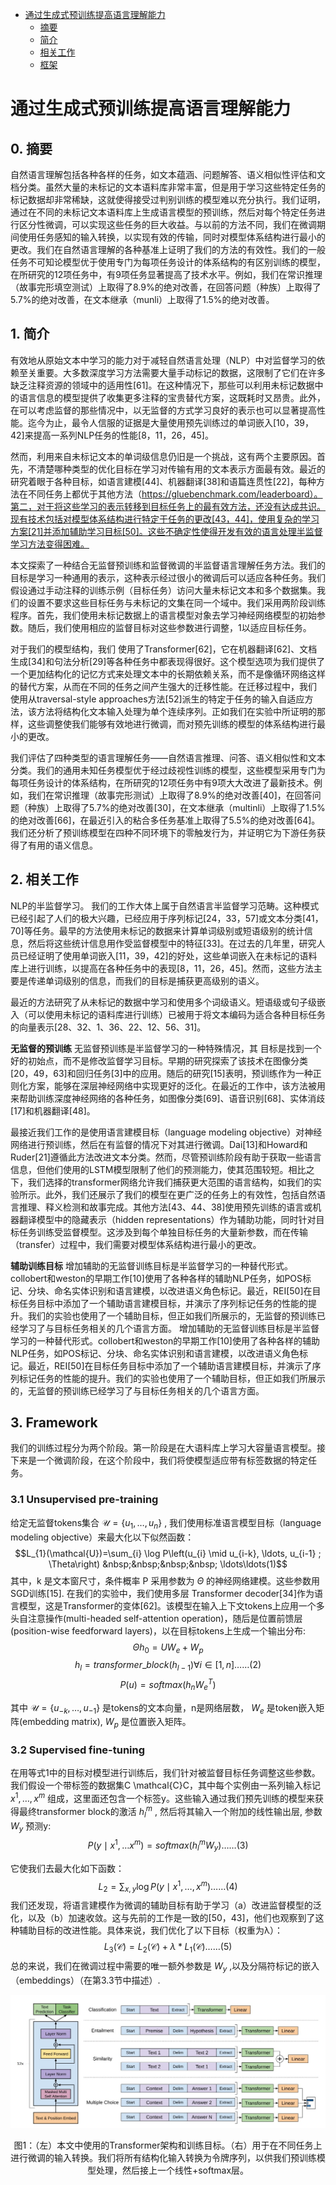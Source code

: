 - [通过生成式预训练提高语言理解能力](#通过生成式预训练提高语言理解能力)
  - [摘要](#摘要)
  - [简介](#简介)
  - [相关工作](#相关工作)
  - [框架](#Framework)
# 通过生成式预训练提高语言理解能力

## 0. 摘要
自然语言理解包括各种各样的任务，如文本蕴涵、问题解答、语义相似性评估和文档分类。虽然大量的未标记的文本语料库非常丰富，但是用于学习这些特定任务的标记数据却非常稀缺，这就使得接受过判别训练的模型难以充分执行。我们证明，通过在不同的未标记文本语料库上生成语言模型的预训练，然后对每个特定任务进行区分性微调，可以实现这些任务的巨大收益。与以前的方法不同，我们在微调期间使用任务感知的输入转换，以实现有效的传输，同时对模型体系结构进行最小的更改。我们在自然语言理解的各种基准上证明了我们的方法的有效性。我们的一般任务不可知论模型优于使用专门为每项任务设计的体系结构的有区别训练的模型，在所研究的12项任务中，有9项任务显著提高了技术水平。例如，我们在常识推理（故事完形填空测试）上取得了8.9%的绝对改善，在回答问题（种族）上取得了5.7%的绝对改善，在文本继承（munli）上取得了1.5%的绝对改善。

## 1. 简介
有效地从原始文本中学习的能力对于减轻自然语言处理（NLP）中对监督学习的依赖至关重要。大多数深度学习方法需要大量手动标记的数据，这限制了它们在许多缺乏注释资源的领域中的适用性[61]。在这种情况下，那些可以利用未标记数据中的语言信息的模型提供了收集更多注释的宝贵替代方案，这既耗时又昂贵。此外，在可以考虑监督的那些情况中，以无监督的方式学习良好的表示也可以显著提高性能。迄今为止，最令人信服的证据是大量使用预先训练过的单词嵌入[10，39，42]来提高一系列NLP任务的性能[8，11，26，45]。

然而，利用来自未标记文本的单词级信息仍旧是一个挑战，这有两个主要原因。首先，不清楚哪种类型的优化目标在学习对传输有用的文本表示方面最有效。最近的研究着眼于各种目标，如语言建模[44]、机器翻译[38]和语篇连贯性[22]，每种方法在不同任务上都优于其他方法（https://gluebenchmark.com/leaderboard）。第二，对于将这些学习的表示转移到目标任务上的最有效方法，还没有达成共识。现有技术包括对模型体系结构进行特定于任务的更改[43，44]，使用复杂的学习方案[21]并添加辅助学习目标[50]。这些不确定性使得开发有效的语言处理半监督学习方法变得困难。

本文探索了一种结合无监督预训练和监督微调的半监督语言理解任务方法。我们的目标是学习一种通用的表示，这种表示经过很小的微调后可以适应各种任务。我们假设通过手动注释的训练示例（目标任务）访问大量未标记文本和多个数据集。我们的设置不要求这些目标任务与未标记的文集在同一个域中。我们采用两阶段训练程序。首先，我们使用未标记数据上的语言模型对象去学习神经网络模型的初始参数。随后，我们使用相应的监督目标对这些参数进行调整，1以适应目标任务。

对于我们的模型结构，我们 使用了Transformer[62]，它在机器翻译[62]、文档生成[34]和句法分析[29]等各种任务中都表现得很好。这个模型选项为我们提供了一个更加结构化的记忆方式来处理文本中的长期依赖关系，而不是像循环网络这样的替代方案，从而在不同的任务之间产生强大的迁移性能。在迁移过程中，我们 使用从traversal-style approaches方法[52]派生的特定于任务的输入自适应方法，该方法将结构化文本输入处理为单个连续序列。正如我们在实验中所证明的那样，这些调整使我们能够有效地进行微调，而对预先训练的模型的体系结构进行最小的更改。

我们评估了四种类型的语言理解任务——自然语言推理、问答、语义相似性和文本分类。我们的通用未知任务模型优于经过歧视性训练的模型，这些模型采用专门为每项任务设计的体系结构，在所研究的12项任务中有9项大大改进了最新技术。例如，我们在常识推理（故事完形测试）上取得了8.9%的绝对改善[40]，在回答问题（种族）上取得了5.7%的绝对改善[30]，在文本继承（multinli）上取得了1.5%的绝对改善[66]，在最近引入的粘合多任务基准上取得了5.5%的绝对改善[64]。我们还分析了预训练模型在四种不同环境下的零触发行为，并证明它为下游任务获得了有用的语义信息。

## 2. 相关工作
NLP的半监督学习。 我们的工作大体上属于自然语言半监督学习范畴。这种模式已经引起了人们的极大兴趣，已经应用于序列标记[24，33，57]或文本分类[41，70]等任务。最早的方法使用未标记的数据来计算单词级别或短语级别的统计信息，然后将这些统计信息用作受监督模型中的特征[33]。在过去的几年里，研究人员已经证明了使用单词嵌入[11，39，42]的好处，这些单词嵌入在未标记的语料库上进行训练，以提高在各种任务中的表现[8，11，26，45]。然而，这些方法主要是传递单词级别的信息，而我们的目标是捕获更高级别的语义。

最近的方法研究了从未标记的数据中学习和使用多个词级语义。短语级或句子级嵌入（可以使用未标记的语料库进行训练）已被用于将文本编码为适合各种目标任务的向量表示[28、32、1、36、22、12、56、31]。

**无监督的预训练**
无监督预训练是半监督学习的一种特殊情况，其 目标是找到一个好的初始点，而不是修改监督学习目标。早期的研究探索了该技术在图像分类[20，49，63]和回归任务[3]中的应用。随后的研究[15]表明，预训练作为一种正则化方案，能够在深层神经网络中实现更好的泛化。在最近的工作中，该方法被用来帮助训练深度神经网络的各种任务，如图像分类[69]、语音识别[68]、实体消歧[17]和机器翻译[48]。

最接近我们工作的是使用语言建模目标（language modeling objective）对神经网络进行预训练，然后在有监督的情况下对其进行微调。Dai[13]和Howard和Ruder[21]遵循此方法改进文本分类。然而，尽管预训练阶段有助于获取一些语言信息，但他们使用的LSTM模型限制了他们的预测能力，使其范围较短。相比之下，我们选择的transformer网络允许我们捕获更大范围的语言结构，如我们的实验所示。此外，我们还展示了我们的模型在更广泛的任务上的有效性，包括自然语言推理、释义检测和故事完成。其他方法[43、44、38]使用预先训练的语言或机器翻译模型中的隐藏表示（hidden representations）作为辅助功能，同时针对目标任务训练受监督模型。这涉及到每个单独目标任务的大量新参数，而在传输（transfer）过程中，我们需要对模型体系结构进行最小的更改。

**辅助训练目标**
增加辅助的无监督训练目标是半监督学习的一种替代形式。collobert和weston的早期工作[10]使用了各种各样的辅助NLP任务，如POS标记、分块、命名实体识别和语言建模，以改进语义角色标记。最近，REI[50]在目标任务目标中添加了一个辅助语言建模目标，并演示了序列标记任务的性能的提升。我们的实验也使用了一个辅助目标，但正如我们所展示的，无监督的预训练已经学习了与目标任务相关的几个语言方面。 增加辅助的无监督训练目标是半监督学习的一种替代形式。collobert和weston的早期工作[10]使用了各种各样的辅助NLP任务，如POS标记、分块、命名实体识别和语言建模，以改进语义角色标记。最近，REI[50]在目标任务目标中添加了一个辅助语言建模目标，并演示了序列标记任务的性能的提升。我们的实验也使用了一个辅助目标，但正如我们所展示的，无监督的预训练已经学习了与目标任务相关的几个语言方面。

## 3. Framework
我们的训练过程分为两个阶段。第一阶段是在大语料库上学习大容量语言模型。接下来是一个微调阶段，在这个阶段中，我们将使模型适应带有标签数据的特定任务。

### 3.1 Unsupervised pre-training
给定无监督tokens集合 $\mathcal{U}=\left\lbrace u_{1}, \ldots, u_{n}\right\rbrace$ , 我们使用标准语言模型目标（language modeling objective）来最大化以下似然函数：<br>
$$L_{1}(\mathcal{U})=\sum_{i} \log P\left(u_{i} \mid u_{i-k}, \ldots, u_{i-1} ; \Theta\right) &nbsp;&nbsp;&nbsp;&nbsp; \ldots\ldots(1)$$ 
其中，k 是文本窗尺寸，条件概率 P 采用参数为 $\Theta$ 的神经网络建模。这些参数用SGD训练[15].
在我们的实验中，我们使用多层 Transformer decoder[34]作为语言模型，这是Transformer的变体[62]。该模型在输入上下文tokens上应用一个多头自注意操作(multi-headed self-attention operation)，随后是位置前馈层(position-wise feedforward layers)，以在目标tokens上生成一个输出分布:
$$\Theta h_{0}=U W_{e}+W_{p}$$
$$h_{l}=transformer\_block\left(h_{l-1}\right) \forall i \in[1{} , n] \ldots\ldots(2)$$
$$P(u)=softmax\left(h_{n} W_{e}^{T}\right)$$

其中 $\mathcal{U}=\left\lbrace u_{-k}, \ldots, u_{-1}\right\rbrace$ 是tokens的文本向量，n是网络层数， $W_{e}$ 是token嵌入矩阵(embedding matrix), $W_{p}$ 是位置嵌入矩阵。

### 3.2 Supervised fine-tuning
在用等式1中的目标对模型进行训练后，我们针对被监督目标任务调整这些参数。我们假设一个带标签的数据集C \mathcal{C}C，其中每个实例由一系列输入标记 $x^{1}, \ldots, x^{m}$ 组成，这里面还包含一个标签y。这些输入通过我们预先训练的模型来获得最终transformer block的激活 $h_{l}^{m}$ , 然后将其输入一个附加的线性输出层, 参数 $W_{y}$ 预测y:
$$P\left(y \mid x^{1}, \ldots x^{m}\right)=softmax\left(h_{l}^{m} W_{y}\right)\ldots\ldots(3)$$

它使我们去最大化如下函数：
$$L_{2}=\sum_{x, y} \log P\left(y \mid x^{1}, \ldots, x^{m}\right)\ldots\ldots(4)$$
我们还发现，将语言建模作为微调的辅助目标有助于学习（a）改进监督模型的泛化，以及（b）加速收敛。这与先前的工作是一致的[50，43]，他们也观察到了这种辅助目标的改进性能。具体来说，我们优化了以下目标（权重为λ）：
$$L_{3}(\mathcal{C})=L_{2}(\mathcal{C})+\lambda * L_{1}(\mathcal{C})\ldots\ldots(5)$$
总的来说，我们在微调过程中需要的唯一额外参数是 $W_{y}$ ,以及分隔符标记的嵌入（embeddings）（在第3.3节中描述）.

![figure1](./gpt1_figure1.jpg)
<center> 图1：（左）本文中使用的Transformer架构和训练目标。（右）用于在不同任务上进行微调的输入转换。我们将所有结构化输入转换为令牌序列，以供我们预训练模型处理，然后接上一个线性+softmax层。</center>
